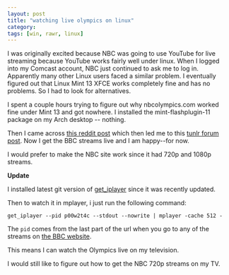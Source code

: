 ```yaml
---
layout: post
title: "watching live olympics on linux"
category: 
tags: [win, rawr, linux]
---
```


I was originally excited because NBC was going to use YouTube for live
streaming because YouTube works fairly well under linux. When I logged
into my Comcast account, NBC just continued to ask me to log in.
Apparently many other Linux users faced a similar problem. I eventually
figured out that Linux Mint 13 XFCE works completely fine and has no
problems. So I had to look for alternatives.

I spent a couple hours trying to figure out why nbcolympics.com worked
fine under Mint 13 and got nowhere. I installed the mint-flashplugin-11
package on my Arch desktop -- nothing.

Then I came across [this reddit
post](http://www.reddit.com/r/olympics/comments/xaj75/wanna_watch_the_bbc_live_stream/)
which then led me to this [tunlr forum
post](http://tunlr.net/forums/topic/getting-started-for-linuxunixbsd/).
Now I get the BBC streams live and I am happy--for now.

I would prefer to make the NBC site work since it had 720p and 1080p
streams.

**Update**

I installed latest git version of
[get_iplayer](http://www.mail-archive.com/get_iplayer@lists.infradead.org/msg03103.html)
since it was recently updated.

Then to watch it in mplayer, i just run the following command:

    get_iplayer --pid p00w2t4c --stdout --nowrite | mplayer -cache 512 -

The `pid` comes from the last part of the url when you go to any of the
streams on [the BBC
website](http://www.bbc.co.uk/sport/olympics/2012/live-video).

This means I can watch the Olympics live on my television.

I would still like to figure out how to get the NBC 720p streams on my
TV.
